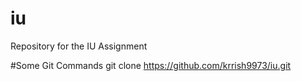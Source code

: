 # iu
Repository for the IU Assignment

#Some Git Commands
git clone https://github.com/krrish9973/iu.git
